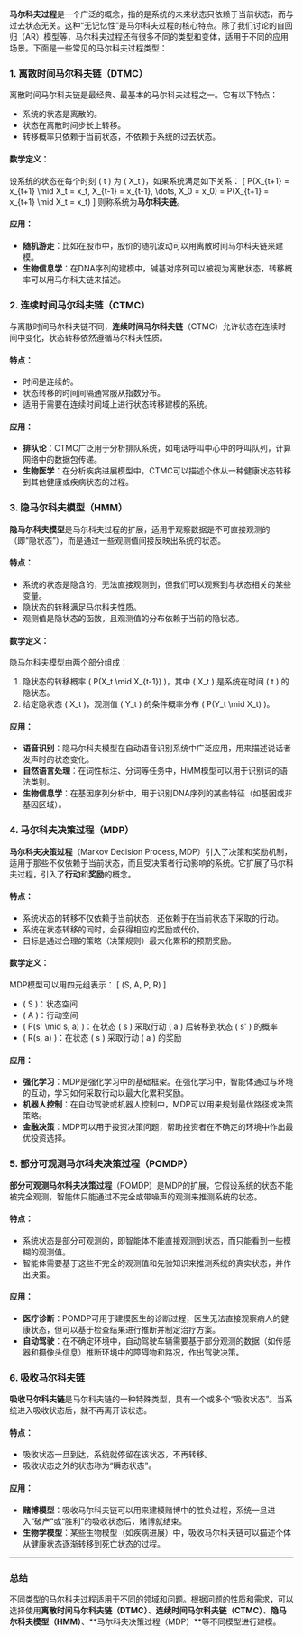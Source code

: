 **马尔科夫过程**是一个广泛的概念，指的是系统的未来状态只依赖于当前状态，而与过去状态无关。这种“无记忆性”是马尔科夫过程的核心特点。除了我们讨论的自回归（AR）模型等，马尔科夫过程还有很多不同的类型和变体，适用于不同的应用场景。下面是一些常见的马尔科夫过程类型：

### 1. **离散时间马尔科夫链（DTMC）**

离散时间马尔科夫链是最经典、最基本的马尔科夫过程之一。它有以下特点：
- 系统的状态是离散的。
- 状态在离散时间步长上转移。
- 转移概率只依赖于当前状态，不依赖于系统的过去状态。

#### 数学定义：
设系统的状态在每个时刻 \( t \) 为 \( X_t \)，如果系统满足如下关系：
\[
P(X_{t+1} = x_{t+1} \mid X_t = x_t, X_{t-1} = x_{t-1}, \dots, X_0 = x_0) = P(X_{t+1} = x_{t+1} \mid X_t = x_t)
\]
则称系统为**马尔科夫链**。

#### 应用：
- **随机游走**：比如在股市中，股价的随机波动可以用离散时间马尔科夫链来建模。
- **生物信息学**：在DNA序列的建模中，碱基对序列可以被视为离散状态，转移概率可以用马尔科夫链来描述。

### 2. **连续时间马尔科夫链（CTMC）**

与离散时间马尔科夫链不同，**连续时间马尔科夫链**（CTMC）允许状态在连续时间中变化，状态转移依然遵循马尔科夫性质。

#### 特点：
- 时间是连续的。
- 状态转移的时间间隔通常服从指数分布。
- 适用于需要在连续时间域上进行状态转移建模的系统。

#### 应用：
- **排队论**：CTMC广泛用于分析排队系统，如电话呼叫中心中的呼叫队列，计算网络中的数据包传递。
- **生物医学**：在分析疾病进展模型中，CTMC可以描述个体从一种健康状态转移到其他健康或疾病状态的过程。

### 3. **隐马尔科夫模型（HMM）**

**隐马尔科夫模型**是马尔科夫过程的扩展，适用于观察数据是不可直接观测的（即“隐状态”），而是通过一些观测值间接反映出系统的状态。

#### 特点：
- 系统的状态是隐含的，无法直接观测到，但我们可以观察到与状态相关的某些变量。
- 隐状态的转移满足马尔科夫性质。
- 观测值是隐状态的函数，且观测值的分布依赖于当前的隐状态。

#### 数学定义：
隐马尔科夫模型由两个部分组成：
1. 隐状态的转移概率 \( P(X_t \mid X_{t-1}) \)，其中 \( X_t \) 是系统在时间 \( t \) 的隐状态。
2. 给定隐状态 \( X_t \)，观测值 \( Y_t \) 的条件概率分布 \( P(Y_t \mid X_t) \)。

#### 应用：
- **语音识别**：隐马尔科夫模型在自动语音识别系统中广泛应用，用来描述说话者发声时的状态变化。
- **自然语言处理**：在词性标注、分词等任务中，HMM模型可以用于识别词的语法类别。
- **生物信息学**：在基因序列分析中，用于识别DNA序列的某些特征（如基因或非基因区域）。

### 4. **马尔科夫决策过程（MDP）**

**马尔科夫决策过程**（Markov Decision Process, MDP）引入了决策和奖励机制，适用于那些不仅依赖于当前状态，而且受决策者行动影响的系统。它扩展了马尔科夫过程，引入了**行动**和**奖励**的概念。

#### 特点：
- 系统状态的转移不仅依赖于当前状态，还依赖于在当前状态下采取的行动。
- 系统在状态转移的同时，会获得相应的奖励或代价。
- 目标是通过合理的策略（决策规则）最大化累积的预期奖励。

#### 数学定义：
MDP模型可以用四元组表示：
\[
(S, A, P, R)
\]
- \( S \)：状态空间
- \( A \)：行动空间
- \( P(s' \mid s, a) \)：在状态 \( s \) 采取行动 \( a \) 后转移到状态 \( s' \) 的概率
- \( R(s, a) \)：在状态 \( s \) 采取行动 \( a \) 的奖励

#### 应用：
- **强化学习**：MDP是强化学习中的基础框架。在强化学习中，智能体通过与环境的互动，学习如何采取行动以最大化累积奖励。
- **机器人控制**：在自动驾驶或机器人控制中，MDP可以用来规划最优路径或决策策略。
- **金融决策**：MDP可以用于投资决策问题，帮助投资者在不确定的环境中作出最优投资选择。

### 5. **部分可观测马尔科夫决策过程（POMDP）**

**部分可观测马尔科夫决策过程**（POMDP）是MDP的扩展，它假设系统的状态不能被完全观测，智能体只能通过不完全或带噪声的观测来推测系统的状态。

#### 特点：
- 系统状态是部分可观测的，即智能体不能直接观测到状态，而只能看到一些模糊的观测值。
- 智能体需要基于这些不完全的观测值和先验知识来推测系统的真实状态，并作出决策。

#### 应用：
- **医疗诊断**：POMDP可用于建模医生的诊断过程，医生无法直接观察病人的健康状态，但可以基于检查结果进行推断并制定治疗方案。
- **自动驾驶**：在不确定环境中，自动驾驶车辆需要基于部分观测的数据（如传感器和摄像头信息）推断环境中的障碍物和路况，作出驾驶决策。

### 6. **吸收马尔科夫链**

**吸收马尔科夫链**是马尔科夫链的一种特殊类型，具有一个或多个“吸收状态”。当系统进入吸收状态后，就不再离开该状态。

#### 特点：
- 吸收状态一旦到达，系统就停留在该状态，不再转移。
- 吸收状态之外的状态称为“瞬态状态”。

#### 应用：
- **赌博模型**：吸收马尔科夫链可以用来建模赌博中的胜负过程，系统一旦进入“破产”或“胜利”的吸收状态后，赌博就结束。
- **生物学模型**：某些生物模型（如疾病进展）中，吸收马尔科夫链可以描述个体从健康状态逐渐转移到死亡状态的过程。

---

### 总结

不同类型的马尔科夫过程适用于不同的领域和问题。根据问题的性质和需求，可以选择使用**离散时间马尔科夫链（DTMC）**、**连续时间马尔科夫链（CTMC）**、**隐马尔科夫模型（HMM）**、**马尔科夫决策过程（MDP）**等不同模型进行建模。